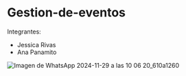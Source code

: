 # Gestion-de-eventos

Integrantes: 
- Jessica Rivas
- Ana Panamito 


![Imagen de WhatsApp 2024-11-29 a las 10 06 20_610a1260](https://github.com/user-attachments/assets/f86f6357-875e-4e91-a830-1c5eb38fff2c)

